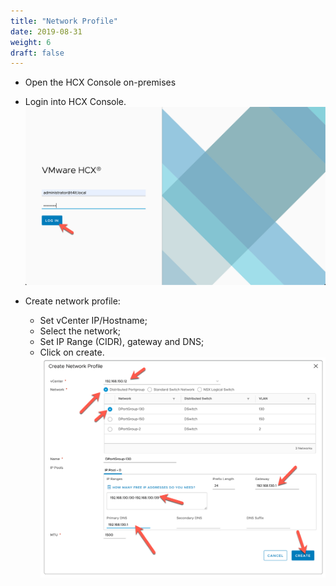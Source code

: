 ```yaml
---
title: "Network Profile"
date: 2019-08-31
weight: 6
draft: false
---
```


- Open the HCX Console on-premises

- Login into HCX Console.
![](/images/vmc/hcx/ext-net/00.png)

- Create network profile:
    - Set vCenter IP/Hostname;
    - Select the network;
    - Set IP Range (CIDR), gateway and DNS;
    - Click on create.
![](/images/vmc/hcx/network-profile/01.png)


